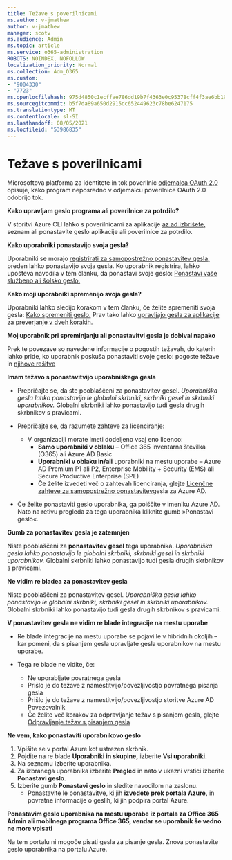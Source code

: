 ```yaml
---
title: Težave s poverilnicami
ms.author: v-jmathew
author: v-jmathew
manager: scotv
ms.audience: Admin
ms.topic: article
ms.service: o365-administration
ROBOTS: NOINDEX, NOFOLLOW
localization_priority: Normal
ms.collection: Adm_O365
ms.custom:
- "9004330"
- "7723"
ms.openlocfilehash: 975d4850c1ecffae786dd19b7f4363e0c95378cff4f3ae6bb1968af33ef810b0
ms.sourcegitcommit: b5f7da89a650d2915dc652449623c78be6247175
ms.translationtype: MT
ms.contentlocale: sl-SI
ms.lasthandoff: 08/05/2021
ms.locfileid: "53986835"
---
```

# <a name="issues-with-credentials"></a>Težave s poverilnicami

Microsoftova platforma za identitete in tok poverilnic [odjemalca OAuth 2.0](https://docs.microsoft.com/azure/active-directory/develop/v2-oauth2-client-creds-grant-flow) opisuje, kako program neposredno v odjemalcu poverilnice OAuth 2.0 odobrijo tok.

**Kako upravljam geslo programa ali poverilnice za potrdilo?**

V storitvi Azure CLI lahko s poverilnicami za aplikacije [az ad izbrišete,](https://docs.microsoft.com/cli/azure/ad/app/credential) seznam ali ponastavite geslo aplikacije ali poverilnice za potrdilo.

**Kako uporabniki ponastavijo svoja gesla?**

Uporabniki se morajo [registrirati za samopostrežno ponastavitev gesla,](https://docs.microsoft.com/azure/active-directory/user-help/active-directory-passwords-reset-register) preden lahko ponastavijo svoja gesla. Ko uporabnik registrira, lahko upošteva navodila v tem članku, da ponastavi svoje geslo: [Ponastavi vaše službeno ali šolsko geslo.](https://docs.microsoft.com/azure/active-directory/user-help/user-help-reset-password#how-to-reset-or-unlock-your-password-for-a-work-or-school-account)

**Kako moji uporabniki spremenijo svoja gesla?**

Uporabniki lahko sledijo korakom v tem članku, če želite spremeniti svoja gesla: [Kako spremeniti geslo.](https://docs.microsoft.com/azure/active-directory/user-help/user-help-reset-password#how-to-change-your-password)
Prav tako lahko [upravljajo gesla za aplikacije za preverjanje v dveh korakih.](https://docs.microsoft.com/azure/active-directory/user-help/multi-factor-authentication-end-user-app-passwords)

**Moj uporabnik pri spreminjanju ali ponastavitvi gesla je dobival napako**

Prek te povezave so navedene informacije o pogostih težavah, do katerih lahko pride, ko uporabnik poskuša ponastaviti svoje geslo: pogoste težave in [njihove rešitve](https://docs.microsoft.com/azure/active-directory/user-help/user-help-reset-password#common-problems-and-their-solutions)

**Imam težavo s ponastavitvijo uporabniškega gesla**

- Prepričajte se, da ste pooblaščeni za ponastavitev gesel. *Uporabniška gesla lahko ponastavijo le globalni skrbniki, skrbniki gesel in skrbniki uporabnikov.* Globalni skrbniki lahko ponastavijo tudi gesla drugih skrbnikov s pravicami.

- Prepričajte se, da razumete zahteve za licenciranje:

  - V organizaciji morate imeti dodeljeno vsaj eno licenco:
    - **Samo uporabniki v oblaku** – Office 365 inventarna številka (O365) ali Azure AD Basic
    - **Uporabniki v oblaku in/ali** uporabniki na mestu uporabe – Azure AD Premium P1 ali P2, Enterprise Mobility + Security (EMS) ali Secure Productive Enterprise (SPE)
    - Če želite izvedeti več o zahtevah licenciranja, glejte [Licenčne zahteve za samopostrežno ponastavitev](https://docs.microsoft.com/azure/active-directory/active-directory-passwords-licensing)gesla za Azure AD.
- Če želite ponastaviti geslo uporabnika, ga poiščite v imeniku Azure AD. Nato na retivu pregleda za tega uporabnika kliknite gumb »Ponastavi geslo«.

**Gumb za ponastavitev gesla je zatemnjen**

Niste pooblaščeni za **ponastavitev gesel** tega uporabnika. *Uporabniška gesla lahko ponastavijo le globalni skrbniki, skrbniki gesel in skrbniki uporabnikov.* Globalni skrbniki lahko ponastavijo tudi gesla drugih skrbnikov s pravicami.

**Ne vidim re bladea za ponastavitev gesla**

Niste pooblaščeni za ponastavitev gesel. *Uporabniška gesla lahko ponastavijo le globalni skrbniki, skrbniki gesel in skrbniki uporabnikov.* Globalni skrbniki lahko ponastavijo tudi gesla drugih skrbnikov s pravicami.

**V ponastavitev gesla ne vidim re blade integracije na mestu uporabe**

- Re blade integracije na mestu uporabe se pojavi le v hibridnih okoljih – kar pomeni, da s pisanjem gesla upravljate gesla uporabnikov na mestu uporabe.

- Tega re blade ne vidite, če:

  - Ne uporabljate povratnega gesla
  - Prišlo je do težave z namestitvijo/povezljivostjo povratnega pisanja gesla
  - Prišlo je do težave z namestitvijo/povezljivostjo storitve Azure AD Povezovalnik
  - Če želite več korakov za odpravljanje težav s pisanjem gesla, glejte [Odpravljanje težav s pisanjem gesla](https://docs.microsoft.com/azure/active-directory/authentication/troubleshoot-sspr-writeback)

**Ne vem, kako ponastaviti uporabnikovo geslo**

1. Vpišite se v portal Azure kot ustrezen skrbnik.
2. Pojdite na re blade **Uporabniki in skupine,** izberite **Vsi uporabniki.**
3. Na seznamu izberite uporabnika.
4. Za izbranega uporabnika izberite **Pregled** in nato v ukazni vrstici izberite **Ponastavi geslo**.
5. Izberite gumb **Ponastavi geslo** in sledite navodilom na zaslonu.
    - Ponastavite le ponastavitve, ki jih **izvedete prek portala Azure,** in povratne informacije o geslih, ki jih podpira portal Azure.

**Ponastavim geslo uporabnika na mestu uporabe iz portala za Office 365 Admin ali mobilnega programa Office 365, vendar se uporabnik še vedno ne more vpisati**

Na tem portalu ni mogoče pisati gesla za pisanje gesla. Znova ponastavite geslo uporabnika na portalu Azure.
